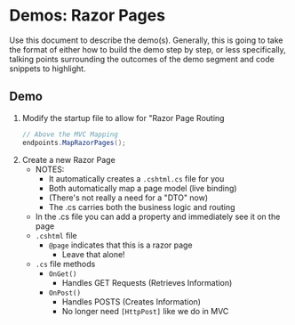 # Demos: Razor Pages

Use this document to describe the demo(s). Generally, this is going to take the format of either how to build the demo step by step, or less specifically, talking points surrounding the outcomes of the demo segment and code snippets to highlight.

## Demo

1. Modify the startup file to allow for "Razor Page Routing
   ```csharp
   // Above the MVC Mapping
   endpoints.MapRazorPages();
   ```
1. Create a new Razor Page
   - NOTES:
     - It automatically creates a `.cshtml.cs` file for you
     - Both automatically map a page model (live binding)
     - (There's not really a need for a "DTO" now)
     - The .cs carries both the business logic and routing
   - In the .cs file you can add a property and immediately see it on the page
   - `.cshtml` file
     - `@page` indicates that this is a razor page
       - Leave that alone!
   - `.cs` file methods
     - `OnGet()`
       - Handles GET Requests (Retrieves Information)
     - `OnPost()`
       - Handles POSTS (Creates Information)
       - No longer need `[HttpPost]` like we do in MVC

